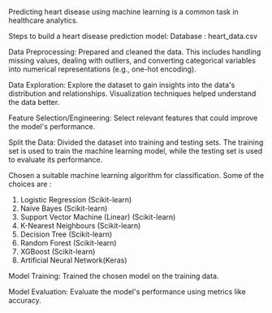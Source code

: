 Predicting heart disease using machine learning is a common task in healthcare analytics. 

Steps to build a heart disease prediction model:
Database : heart_data.csv

Data Preprocessing: Prepared and cleaned the data. This includes handling missing values, dealing with outliers, and converting categorical variables into numerical representations (e.g., one-hot encoding).

Data Exploration: Explore the dataset to gain insights into the data's distribution and relationships. Visualization techniques helped understand the data better.

Feature Selection/Engineering: Select relevant features that could improve the model's performance. 

Split the Data: Divided the dataset into training and testing sets. The training set is used to train the machine learning model, while the testing set is used to evaluate its performance.

Chosen a suitable machine learning algorithm for classification. Some of the choices are : 
1. Logistic Regression (Scikit-learn)
2. Naive Bayes (Scikit-learn)
3. Support Vector Machine (Linear) (Scikit-learn)
4. K-Nearest Neighbours (Scikit-learn)
5. Decision Tree (Scikit-learn)
6. Random Forest (Scikit-learn)
7. XGBoost (Scikit-learn)
8. Artificial Neural Network(Keras)

Model Training: Trained the chosen model on the training data.

Model Evaluation: Evaluate the model's performance using metrics like accuracy.














